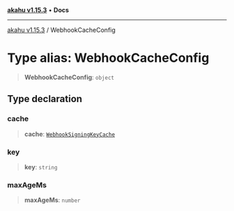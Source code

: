 [**akahu v1.15.3**](../README.md) • **Docs**

***

[akahu v1.15.3](../README.md) / WebhookCacheConfig

# Type alias: WebhookCacheConfig

> **WebhookCacheConfig**: `object`

## Type declaration

### cache

> **cache**: [`WebhookSigningKeyCache`](../interfaces/WebhookSigningKeyCache.md)

### key

> **key**: `string`

### maxAgeMs

> **maxAgeMs**: `number`
